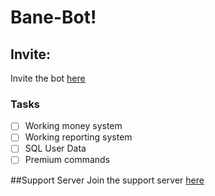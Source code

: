 # Bane-Bot!

## Invite:
Invite the bot [here](https://discordapp.com/oauth2/authorize?client_id=502522320821157898&scope=bot&permissions=2146958847)
### Tasks
- [ ] Working money system
- [ ] Working reporting system
- [ ] SQL User Data
- [ ] Premium commands

##Support Server
Join the support server [here](https://discord.gg/Uh8k6n3)

